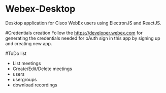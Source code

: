 # Webex-Desktop

Desktop application for Cisco WebEx users using ElectronJS and ReactJS.

#Credentials creation
Follow the https://developer.webex.com for generating the credentials needed for oAuth sign in this app by signing up and creating new app.

#ToDo list

- List meetings
- Create/Edit/Delete meetings
- users
- usergroups
- download recordings
